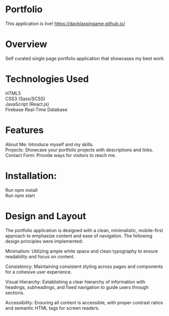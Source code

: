 # Portfolio
This application is live! https://dayblassingame.github.io/ <br>
# Overview
Self curated single page portfolio application that showcases my best work <br>

# Technologies Used 
HTML5 <br>
CSS3 (Sass/SCSS) <br>
JavaScript (React.js) <br>
Firebase Real-Time Database <br>

# Features
About Me: Introduce myself and my skills. <br>
Projects: Showcase your portfolio projects with descriptions and links. <br>
Contact Form: Provide ways for visitors to reach me. <br>

# Installation:
Run npm install <br>
Run npm start <br>

# Design and Layout
The portfolio application is designed with a clean, minimalistic, mobile-first approach to emphasize content and ease of navigation. The following design principles were implemented: <br>

Minimalism: Utilizing ample white space and clean typography to ensure readability and focus on content. <br>

Consistency: Maintaining consistent styling across pages and components for a cohesive user experience. <br>

Visual Hierarchy: Establishing a clear hierarchy of information with headings, subheadings, and fixed navigation to guide users through sections. <br>

Accessibility: Ensuring all content is accessible, with proper contrast ratios and semantic HTML tags for screen readers. <br>
